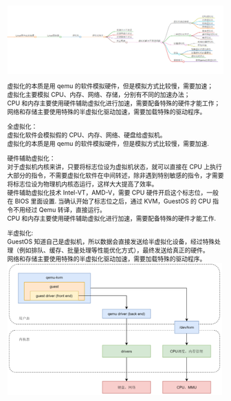 

<img src="https://github.com/Yongli-Lisa/Linux-Notes1/blob/b4a1783638ce9439eeecc42f596f3393422c9cbd/Img/%E8%99%9A%E6%8B%9F%E5%8C%96/%E8%99%9A%E6%8B%9F%E5%8C%96.PNG" width="900px">  



  

虚拟化的本质是用 qemu 的软件模拟硬件，但是模拟方式比较慢，需要加速；  
虚拟化主要模拟 CPU、内存、网络、存储，分别有不同的加速办法；  
CPU 和内存主要使用硬件辅助虚拟化进行加速，需要配备特殊的硬件才能工作；  
网络和存储主要使用特殊的半虚拟化驱动加速，需要加载特殊的驱动程序。  

全虚拟化：  
虚拟化软件会模拟假的 CPU、内存、网络、硬盘给虚拟机。  
虚拟化的本质是用 qemu 的软件模拟硬件，但是模拟方式比较慢，需要加速.  

  
硬件辅助虚拟化：  
对于虚拟机内核来讲，只要将标志位设为虚拟机状态，就可以直接在 CPU 上执行大部分的指令，不需要虚拟化软件在中间转述，除非遇到特别敏感的指令，才需要将标志位设为物理机内核态运行，这样大大提高了效率。  
硬件辅助虚拟化技术 Intel-VT，AMD-V，需要 CPU 硬件开启这个标志位，一般在 BIOS 里面设置. 当确认开始了标志位之后，通过 KVM，GuestOS 的 CPU 指令不用经过 Qemu 转译，直接运行。   
CPU 和内存主要使用硬件辅助虚拟化进行加速，需要配备特殊的硬件才能工作.  

半虚拟化:  
GuestOS 知道自己是虚拟机，所以数据会直接发送给半虚拟化设备，经过特殊处理（例如排队、缓存、批量处理等性能优化方式），最终发送给真正的硬件。  
网络和存储主要使用特殊的半虚拟化驱动加速，需要加载特殊的驱动程序。    
<img src="https://github.com/Yongli-Lisa/Linux-Notes1/blob/b4a1783638ce9439eeecc42f596f3393422c9cbd/Img/%E8%99%9A%E6%8B%9F%E5%8C%96/%E5%8D%8A%E8%99%9A%E6%8B%9F%E5%8C%96.PNG" width="500px">  


